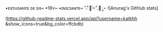 •ᴇsᴛᴜᴅᴀɴᴛᴇ ᴅᴇ ᴅs⑅
•16ʏ⑅
•ɪɴɪᴄɪᴀɴᴛᴇ⑅
˚˖𓍢ִ໋🌷͙֒✧˚.🎀༘⋆
![Anurag's GitHub stats](https://github-readme-stats.vercel.app/api?username=katkhh
&show_icons=true&bg_color=ffcbdb)
